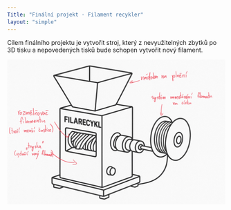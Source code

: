 ```yaml
---
Title: "Finální projekt - Filament recykler"
layout: "simple"
---
```


Cílem finálního projektu je vytvořit stroj, který z nevyužitelných zbytků po 3D tisku a nepovedených tisků bude schopen vytvořit nový filament. 

![Schéma Filament recykler](/assets/schema.jpg)
